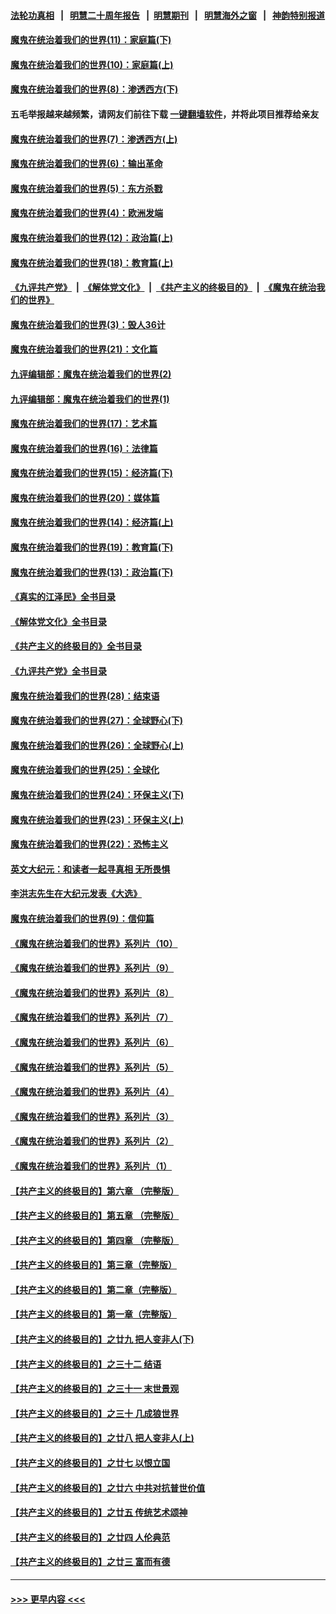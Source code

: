 #### [法轮功真相](https://github.com/gfw-breaker/truth/blob/master/README.md?t=0) &nbsp;&nbsp;|&nbsp;&nbsp; [明慧二十周年报告](https://github.com/gfw-breaker/mh-reports/blob/master/README.md?t=0) &nbsp;&nbsp;|&nbsp;&nbsp;[明慧期刊](https://github.com/gfw-breaker/mh-qikan) &nbsp;&nbsp;|&nbsp;&nbsp; [明慧海外之窗](https://github.com/gfw-breaker/mh-news/blob/master/README.md?t=0) &nbsp;&nbsp;|&nbsp;&nbsp; [神韵特别报道](https://github.com/gfw-breaker/mh-news/blob/master/shenyun.md?t=0)
#### [魔鬼在统治着我们的世界(11)：家庭篇(下)](../pages/nsc422/n10440961.md?t=11260301) 
#### [魔鬼在统治着我们的世界(10)：家庭篇(上)](../pages/nsc422/n10435448.md?t=11260301) 
#### [魔鬼在统治着我们的世界(8)：渗透西方(下)](../pages/nsc422/n10429603.md?t=11260301) 
#### 五毛举报越来越频繁，请网友们前往下载 [一键翻墙软件](https://github.com/gfw-breaker/ssr-accounts)，并将此项目推荐给亲友
#### [魔鬼在统治着我们的世界(7)：渗透西方(上)](../pages/nsc422/n10426013.md?t=11260301) 
#### [魔鬼在统治着我们的世界(6)：输出革命](../pages/nsc422/n10421536.md?t=11260301) 
#### [魔鬼在统治着我们的世界(5)：东方杀戮](../pages/nsc422/n10417707.md?t=11260301) 
#### [魔鬼在统治着我们的世界(4)：欧洲发端](../pages/nsc422/n10414890.md?t=11260301) 
#### [魔鬼在统治着我们的世界(12)：政治篇(上)](../pages/nsc422/n10444576.md?t=11260301) 
#### [魔鬼在统治着我们的世界(18)：教育篇(上)](../pages/nsc422/n10526970.md?t=11260301) 
#### [《九评共产党》](https://github.com/begood0513/9ping.md/blob/master/README.md) &nbsp;|&nbsp; [《解体党文化》](../../../../jtdwh.md/blob/master/README.md)  &nbsp;|&nbsp; [《共产主义的终极目的》](../../../../gczydzjmd.md/blob/master/README.md) &nbsp;|&nbsp; [《魔鬼在统治我们的世界》](../../../../mgztzwmdsj.md/blob/master/README.md) 
#### [魔鬼在统治着我们的世界(3)：毁人36计](../pages/nsc422/n10411583.md?t=11260301) 
#### [魔鬼在统治着我们的世界(21)：文化篇](../pages/nsc422/n10597706.md?t=11260301) 
#### [九评编辑部：魔鬼在统治着我们的世界(2)](../pages/nsc422/n10410036.md?t=11260301) 
#### [九评编辑部：魔鬼在统治着我们的世界(1)](../pages/nsc422/n10406825.md?t=11260301) 
#### [魔鬼在统治着我们的世界(17)：艺术篇](../pages/nsc422/n10499093.md?t=11260301) 
#### [魔鬼在统治着我们的世界(16)：法律篇](../pages/nsc422/n10485969.md?t=11260301) 
#### [魔鬼在统治着我们的世界(15)：经济篇(下)](../pages/nsc422/n10469975.md?t=11260301) 
#### [魔鬼在统治着我们的世界(20)：媒体篇](../pages/nsc422/n10586579.md?t=11260301) 
#### [魔鬼在统治着我们的世界(14)：经济篇(上)](../pages/nsc422/n10457370.md?t=11260301) 
#### [魔鬼在统治着我们的世界(19)：教育篇(下)](../pages/nsc422/n10564808.md?t=11260301) 
#### [魔鬼在统治着我们的世界(13)：政治篇(下)](../pages/nsc422/n10448270.md?t=11260301) 
#### [《真实的江泽民》全书目录](../pages/nsc422/n13721399.md?t=11260301) 
#### [《解体党文化》全书目录](../pages/nsc422/n13721157.md?t=11260301) 
#### [《共产主义的终极目的》全书目录](../pages/nsc422/n13721048.md?t=11260301) 
#### [《九评共产党》全书目录](../pages/nsc422/n13708085.md?t=11260301) 
#### [魔鬼在统治着我们的世界(28)：结束语](../pages/nsc422/n10936246.md?t=11260301) 
#### [魔鬼在统治着我们的世界(27)：全球野心(下)](../pages/nsc422/n10928319.md?t=11260301) 
#### [魔鬼在统治着我们的世界(26)：全球野心(上)](../pages/nsc422/n10900318.md?t=11260301) 
#### [魔鬼在统治着我们的世界(25)：全球化](../pages/nsc422/n10788205.md?t=11260301) 
#### [魔鬼在统治着我们的世界(24)：环保主义(下)](../pages/nsc422/n10695307.md?t=11260301) 
#### [魔鬼在统治着我们的世界(23)：环保主义(上)](../pages/nsc422/n10688613.md?t=11260301) 
#### [魔鬼在统治着我们的世界(22)：恐怖主义](../pages/nsc422/n10614727.md?t=11260301) 
#### [英文大纪元：和读者一起寻真相 无所畏惧](../pages/nsc422/n12542027.md?t=11260301) 
#### [李洪志先生在大纪元发表《大选》](../pages/nsc422/n12534746.md?t=11260301) 
#### [魔鬼在统治着我们的世界(9)：信仰篇](../pages/nsc422/n10432159.md?t=11260301) 
#### [《魔鬼在统治着我们的世界》系列片（10）](../pages/nsc422/n12292670.md?t=11260301) 
#### [《魔鬼在统治着我们的世界》系列片（9）](../pages/nsc422/n12290859.md?t=11260301) 
#### [《魔鬼在统治着我们的世界》系列片（8）](../pages/nsc422/n12287445.md?t=11260301) 
#### [《魔鬼在统治着我们的世界》系列片（7）](../pages/nsc422/n12283425.md?t=11260301) 
#### [《魔鬼在统治着我们的世界》系列片（6）](../pages/nsc422/n12282314.md?t=11260301) 
#### [《魔鬼在统治着我们的世界》系列片（5）](../pages/nsc422/n12281419.md?t=11260301) 
#### [《魔鬼在统治着我们的世界》系列片（4）](../pages/nsc422/n12274024.md?t=11260301) 
#### [《魔鬼在统治着我们的世界》系列片（3）](../pages/nsc422/n12271322.md?t=11260301) 
#### [《魔鬼在统治着我们的世界》系列片（2）](../pages/nsc422/n12269049.md?t=11260301) 
#### [《魔鬼在统治着我们的世界》系列片（1）](../pages/nsc422/n12267575.md?t=11260301) 
#### [【共产主义的终极目的】第六章 （完整版）](../pages/nsc422/n11428913.md?t=11260301) 
#### [【共产主义的终极目的】第五章 （完整版）](../pages/nsc422/n11428912.md?t=11260301) 
#### [【共产主义的终极目的】第四章 （完整版）](../pages/nsc422/n11428907.md?t=11260301) 
#### [【共产主义的终极目的】第三章（完整版）](../pages/nsc422/n11428848.md?t=11260301) 
#### [【共产主义的终极目的】第二章（完整版）](../pages/nsc422/n11428831.md?t=11260301) 
#### [【共产主义的终极目的】第一章（完整版）](../pages/nsc422/n11417651.md?t=11260301) 
#### [【共产主义的终极目的】之廿九 把人变非人(下)](../pages/nsc422/n11344140.md?t=11260301) 
#### [【共产主义的终极目的】之三十二 结语](../pages/nsc422/n11360535.md?t=11260301) 
#### [【共产主义的终极目的】之三十一 末世景观](../pages/nsc422/n11351129.md?t=11260301) 
#### [【共产主义的终极目的】之三十 几成狼世界](../pages/nsc422/n11348280.md?t=11260301) 
#### [【共产主义的终极目的】之廿八 把人变非人(上)](../pages/nsc422/n11340492.md?t=11260301) 
#### [【共产主义的终极目的】之廿七 以恨立国](../pages/nsc422/n11336944.md?t=11260301) 
#### [【共产主义的终极目的】之廿六 中共对抗普世价值](../pages/nsc422/n11324785.md?t=11260301) 
#### [【共产主义的终极目的】之廿五 传统艺术颂神](../pages/nsc422/n11296396.md?t=11260301) 
#### [【共产主义的终极目的】之廿四 人伦典范](../pages/nsc422/n11296397.md?t=11260301) 
#### [【共产主义的终极目的】之廿三 富而有德](../pages/nsc422/n11283598.md?t=11260301) 

----
#### [ >>> 更早内容 <<< ](../indexes/nsc422-earlier.md)
